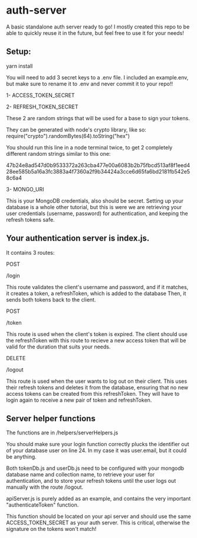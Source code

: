 # auth-server

A basic standalone auth server ready to go!
I mostly created this repo to be able to quickly reuse it in the future, but feel free to use it for your needs!

## Setup:

yarn install

You will need to add 3 secret keys to a .env file. I included an example.env, but make sure to rename it to .env and never commit it to your repo!!

1- ACCESS_TOKEN_SECRET

2- REFRESH_TOKEN_SECRET

These 2 are random strings that will be used for a base to sign your tokens.

They can be generated with node's crypto library, like so:
require("crypto").randomBytes(64).toString("hex")

You should run this line in a node terminal twice, to get 2 completely different random strings similar to this one:

47b24e8ad547d0b9533372a263cba477e00a6083b2b75fbcd513af8f1eed428ee585b5a16a3fc3883a4f7360a2f9b34424a3cce6d65fa6bd2181fb542e58c6a4

3- MONGO_URI

This is your MongoDB credentials, also should be secret.
Setting up your database is a whole other tutorial, but this is were we are retrieving your user credentials (username, password) for authentication, and keeping the refresh tokens safe.

## Your authentication server is index.js.

It contains 3 routes:

POST

/login

This route validates the client's username and password, and if it matches, it creates a token, a refreshToken, which is added to the database
Then, it sends both tokens back to the client.

POST

/token

This route is used when the client's token is expired. The client should use the refreshToken with this route to recieve a new access token that will be valid for the duration that suits your needs.

DELETE

/logout

This route is used when the user wants to log out on their client. This uses their refresh tokens and deletes it from the database, ensuring that no new access tokens can be created from this refreshToken. They will have to login again to receive a new pair of token and refreshToken.

## Server helper functions

The functions are in /helpers/serverHelpers.js

You should make sure your login function correctly plucks the identifier out of your database user on line 24. In my case it was user.email, but it could be anything.

Both tokenDb.js and userDb.js need to be configured with your mongodb database name and collection name, to retrieve your user for authentication, and to store your refresh tokens until the user logs out manually with the route /logout.

apiServer.js is purely added as an example, and contains the very important "authenticateToken" function.

This function should be located on your api server and should use the same ACCESS_TOKEN_SECRET as your auth server. This is critical, otherwise the signature on the tokens won't match!
